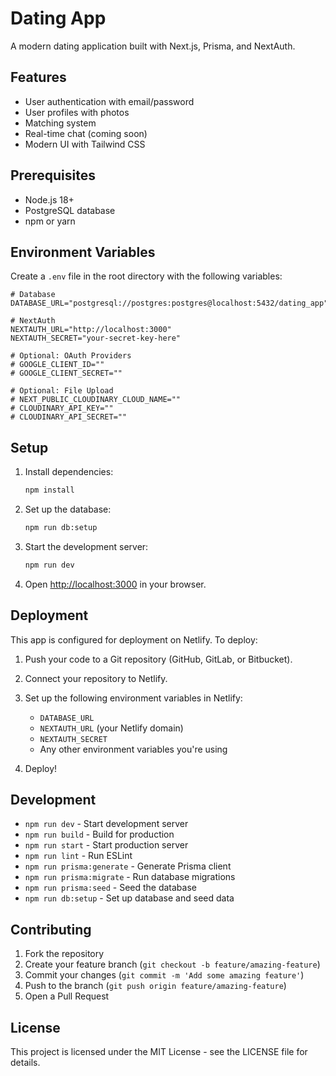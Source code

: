 # Dating App

A modern dating application built with Next.js, Prisma, and NextAuth.

## Features

- User authentication with email/password
- User profiles with photos
- Matching system
- Real-time chat (coming soon)
- Modern UI with Tailwind CSS

## Prerequisites

- Node.js 18+
- PostgreSQL database
- npm or yarn

## Environment Variables

Create a `.env` file in the root directory with the following variables:

```env
# Database
DATABASE_URL="postgresql://postgres:postgres@localhost:5432/dating_app"

# NextAuth
NEXTAUTH_URL="http://localhost:3000"
NEXTAUTH_SECRET="your-secret-key-here"

# Optional: OAuth Providers
# GOOGLE_CLIENT_ID=""
# GOOGLE_CLIENT_SECRET=""

# Optional: File Upload
# NEXT_PUBLIC_CLOUDINARY_CLOUD_NAME=""
# CLOUDINARY_API_KEY=""
# CLOUDINARY_API_SECRET=""
```

## Setup

1. Install dependencies:
   ```bash
   npm install
   ```

2. Set up the database:
   ```bash
   npm run db:setup
   ```

3. Start the development server:
   ```bash
   npm run dev
   ```

4. Open [http://localhost:3000](http://localhost:3000) in your browser.

## Deployment

This app is configured for deployment on Netlify. To deploy:

1. Push your code to a Git repository (GitHub, GitLab, or Bitbucket).

2. Connect your repository to Netlify.

3. Set up the following environment variables in Netlify:
   - `DATABASE_URL`
   - `NEXTAUTH_URL` (your Netlify domain)
   - `NEXTAUTH_SECRET`
   - Any other environment variables you're using

4. Deploy!

## Development

- `npm run dev` - Start development server
- `npm run build` - Build for production
- `npm run start` - Start production server
- `npm run lint` - Run ESLint
- `npm run prisma:generate` - Generate Prisma client
- `npm run prisma:migrate` - Run database migrations
- `npm run prisma:seed` - Seed the database
- `npm run db:setup` - Set up database and seed data

## Contributing

1. Fork the repository
2. Create your feature branch (`git checkout -b feature/amazing-feature`)
3. Commit your changes (`git commit -m 'Add some amazing feature'`)
4. Push to the branch (`git push origin feature/amazing-feature`)
5. Open a Pull Request

## License

This project is licensed under the MIT License - see the LICENSE file for details.
